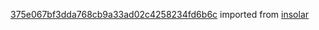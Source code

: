 [375e067bf3dda768cb9a33ad02c4258234fd6b6c](https://github.com/insolar/insolar/commit/375e067bf3dda768cb9a33ad02c4258234fd6b6c) imported from [insolar](https://github.com/insolar/insolar)
